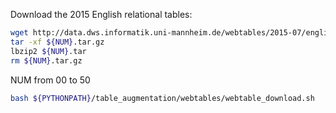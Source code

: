 Download the 2015 English relational tables:
```bash
wget http://data.dws.informatik.uni-mannheim.de/webtables/2015-07/englishCorpus/compressed/${NUM}.tar.gz
tar -xf ${NUM}.tar.gz
lbzip2 ${NUM}.tar
rm ${NUM}.tar.gz
```
NUM from 00 to 50

```bash
bash ${PYTHONPATH}/table_augmentation/webtables/webtable_download.sh
```

